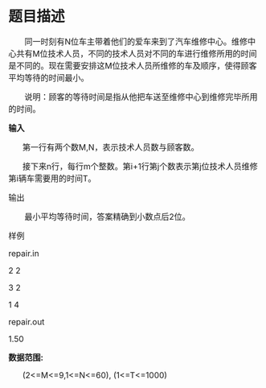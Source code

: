 # 题目描述


<p>
</p><p class="MsoNormal" style="text-indent:24.0pt;">
<span style="font-size:12.0pt;font-family:宋体;">同一时刻有</span><span style="font-size:12.0pt;">N</span><span style="font-size:12.0pt;font-family:宋体;">位车主带着他们的爱车来到了汽车维修中心。维修中心共有</span><span style="font-size:12.0pt;">M</span><span style="font-size:12.0pt;font-family:宋体;">位技术人员，不同的技术人员对不同的车进行维修所用的时间是不同的。现在需要安排这</span><span style="font-size:12.0pt;">M</span><span style="font-size:12.0pt;font-family:宋体;">位技术人员所维修的车及顺序，使得顾客平均等待的时间最小。</span><span style="font-size:12.0pt;"></span>
</p>
<p class="MsoNormal" style="text-indent:24.0pt;">
<span style="font-size:12.0pt;font-family:宋体;">说明：顾客的等待时间是指从他把车送至维修中心到维修完毕所用的时间。</span><span style="font-size:12.0pt;"></span>
</p>
<p class="MsoNormal">
<span style="font-size:12.0pt;"></span>
</p>
<p class="MsoNormal">
<b><span style="font-size:12.0pt;font-family:宋体;">输入</span></b><b><span style="font-size:12.0pt;"></span></b>
</p>
<p class="MsoNormal">
<span style="font-size:12.0pt;"></span>
</p>
<p class="MsoNormal" style="text-indent:21.0pt;">
<span style="font-size:12.0pt;font-family:宋体;">第一行有两个数</span><span style="font-size:12.0pt;">M,N</span><span style="font-size:12.0pt;font-family:宋体;">，表示技术人员数与顾客数。</span><span style="font-size:12.0pt;"></span>
</p>
<p class="MsoNormal" style="text-indent:21.0pt;">
<span style="font-size:12.0pt;font-family:宋体;">接下来</span><span style="font-size:12.0pt;">n</span><span style="font-size:12.0pt;font-family:宋体;">行，每行</span><span style="font-size:12.0pt;">m</span><span style="font-size:12.0pt;font-family:宋体;">个整数。第</span><span style="font-size:12.0pt;">i+1</span><span style="font-size:12.0pt;font-family:宋体;">行第</span><span style="font-size:12.0pt;">j</span><span style="font-size:12.0pt;font-family:宋体;">个数表示第</span><span style="font-size:12.0pt;">j</span><span style="font-size:12.0pt;font-family:宋体;">位技术人员维修第</span><span style="font-size:12.0pt;">i</span><span style="font-size:12.0pt;font-family:宋体;">辆车需要用的时间</span><span style="font-size:12.0pt;">T</span><span style="font-size:12.0pt;font-family:宋体;">。</span><span style="font-size:12.0pt;"></span>
</p>
<p class="MsoNormal">
<span style="font-size:12.0pt;"></span>
</p>
<p class="MsoNormal">
<span style="font-size:12.0pt;font-family:宋体;">输出</span><span style="font-size:12.0pt;"></span>
</p>
<p class="MsoNormal">
<span style="font-size:12.0pt;"></span>
</p>
<p class="MsoNormal" style="text-indent:24.0pt;">
<span style="font-size:12.0pt;font-family:宋体;">最小平均等待时间，答案精确到小数点后</span><span style="font-size:12.0pt;">2</span><span style="font-size:12.0pt;font-family:宋体;">位。</span><span style="font-size:12.0pt;"></span>
</p>
<p class="MsoNormal">
<span style="font-size:12.0pt;"></span>
</p>
<p class="MsoNormal">
<span style="font-size:12.0pt;font-family:宋体;">样例</span><span style="font-size:12.0pt;"></span>
</p>
<p class="MsoNormal">
<span style="font-size:12.0pt;"></span>
</p>
<p class="MsoNormal">
<span style="font-size:12.0pt;">repair.in</span>
</p>
<p class="MsoNormal">
<span style="font-size:12.0pt;">2 2</span>
</p>
<p class="MsoNormal">
<span style="font-size:12.0pt;">3 2</span>
</p>
<p class="MsoNormal">
<span style="font-size:12.0pt;">1 4</span>
</p>
<p class="MsoNormal">
<span style="font-size:12.0pt;"></span>
</p>
<p class="MsoNormal">
<span style="font-size:12.0pt;">repair.out</span>
</p>
<p class="MsoNormal">
<span style="font-size:12.0pt;">1.50</span>
</p>
<p class="MsoNormal">
<span style="font-size:12.0pt;"></span>
</p>
<p class="MsoNormal">
<b><span style="font-size:12.0pt;font-family:宋体;">数据范围</span></b><b><span style="font-size:12.0pt;">:</span></b>
</p>
<p class="MsoNormal">
<b><span style="font-size:12.0pt;"></span></b>
</p>
<p class="MsoNormal" style="text-indent:21.0pt;">
<span style="font-size:12.0pt;">(2&lt;=M&lt;=9,1&lt;=N&lt;=60), (1&lt;=T&lt;=1000)</span>
</p>
<p></p>

